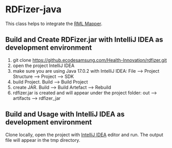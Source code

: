 # RDFizer-java <!-- omit in toc -->

This class helps to integrate the [RML Mapper](https://github.com/RMLio/rmlmapper-java).

## Build and Create RDFizer.jar with IntelliJ IDEA as development environment 

1. git clone https://github.ecodesamsung.com/Health-Innovation/rdfizer.git
2. open the project IntelliJ IDEA
3. make sure you are using Java 17.0.2 with IntelliJ IDEA: File --> Project Structure --> Project --> SDK 
4. build Project. Build --> Build Project
5. create JAR. Build --> Build Artefact --> Rebuild
6. rdfizer.jar is created and will appear under the project folder: out --> artifacts --> rdfizer_jar

## Build and Usage with IntelliJ IDEA as development environment

Clone locally, open the project with [IntelliJ IDEA](https://www.jetbrains.com/idea/download) editor and run. The output
file will appear in the tmp directory.
